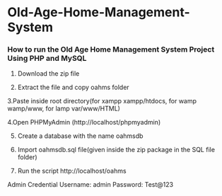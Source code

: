 # Old-Age-Home-Management-System

### How to run the Old Age Home Management System Project Using PHP and MySQL

1. Download the zip file

2. Extract the file and copy oahms folder

3.Paste inside root directory(for xampp xampp/htdocs, for wamp wamp/www, for lamp var/www/HTML)

4.Open PHPMyAdmin (http://localhost/phpmyadmin)

5. Create a database with the name oahmsdb

6. Import oahmsdb.sql file(given inside the zip package in the SQL file folder)

7. Run the script http://localhost/oahms

Admin Credential
Username: admin
Password: Test@123
